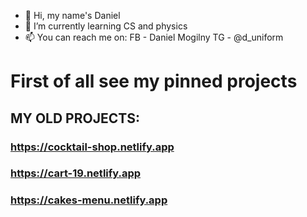 - 👋 Hi, my name's Daniel
- 🌱 I’m currently learning CS and physics
- 📫 You can reach me on: 
FB - Daniel Mogilny
TG -  @d_uniform

# First of all see my pinned projects

## MY OLD PROJECTS:
### https://cocktail-shop.netlify.app
### https://cart-19.netlify.app
### https://cakes-menu.netlify.app

